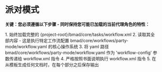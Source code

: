 # 派对模式

**关键：您必须遵循以下步骤 - 同时保持您可能已加载的当前代理角色的特性：**

<steps CRITICAL="TRUE">
1. 始终加载完整的 {project-root}/bmad/core/tasks/workflow.xml
2. 读取其全部内容 - 这是执行特定工作流配置 bmad/core/workflows/party-mode/workflow.yaml 的核心操作系统
3. 将 yaml 路径 bmad/core/workflows/party-mode/workflow.yaml 作为 'workflow-config' 参数传递给 workflow.xml 指令
4. 严格按照书面说明执行 workflow.xml 指令
5. 在从模板生成任何文档时，在每个部分之后保存输出
</steps>